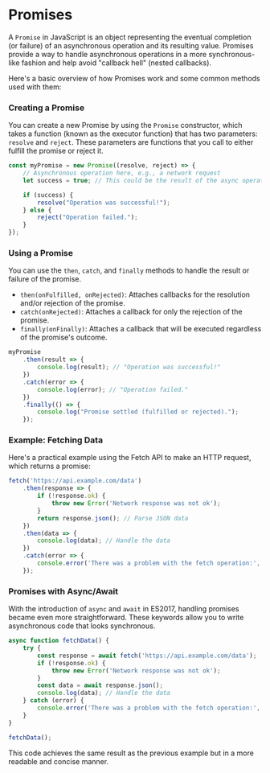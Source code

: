 
# Promises

A `Promise` in JavaScript is an object representing the eventual completion (or failure) of an asynchronous operation and its resulting value. Promises provide a way to handle asynchronous operations in a more synchronous-like fashion and help avoid "callback hell" (nested callbacks).

Here's a basic overview of how Promises work and some common methods used with them:

### Creating a Promise

You can create a new Promise by using the `Promise` constructor, which takes a function (known as the executor function) that has two parameters: `resolve` and `reject`. These parameters are functions that you call to either fulfill the promise or reject it.

```javascript
const myPromise = new Promise((resolve, reject) => {
    // Asynchronous operation here, e.g., a network request
    let success = true; // This could be the result of the async operation

    if (success) {
        resolve("Operation was successful!");
    } else {
        reject("Operation failed.");
    }
});
```

### Using a Promise

You can use the `then`, `catch`, and `finally` methods to handle the result or failure of the promise.

- `then(onFulfilled, onRejected)`: Attaches callbacks for the resolution and/or rejection of the promise.
- `catch(onRejected)`: Attaches a callback for only the rejection of the promise.
- `finally(onFinally)`: Attaches a callback that will be executed regardless of the promise's outcome.

```javascript
myPromise
    .then(result => {
        console.log(result); // "Operation was successful!"
    })
    .catch(error => {
        console.log(error); // "Operation failed."
    })
    .finally(() => {
        console.log("Promise settled (fulfilled or rejected).");
    });
```

### Example: Fetching Data

Here's a practical example using the Fetch API to make an HTTP request, which returns a promise:

```javascript
fetch('https://api.example.com/data')
    .then(response => {
        if (!response.ok) {
            throw new Error('Network response was not ok');
        }
        return response.json(); // Parse JSON data
    })
    .then(data => {
        console.log(data); // Handle the data
    })
    .catch(error => {
        console.error('There was a problem with the fetch operation:', error);
    });
```

### Promises with Async/Await

With the introduction of `async` and `await` in ES2017, handling promises became even more straightforward. These keywords allow you to write asynchronous code that looks synchronous.

```javascript
async function fetchData() {
    try {
        const response = await fetch('https://api.example.com/data');
        if (!response.ok) {
            throw new Error('Network response was not ok');
        }
        const data = await response.json();
        console.log(data); // Handle the data
    } catch (error) {
        console.error('There was a problem with the fetch operation:', error);
    }
}

fetchData();
```

This code achieves the same result as the previous example but in a more readable and concise manner.
